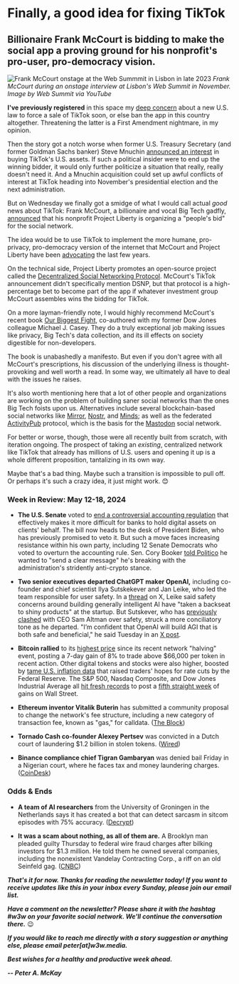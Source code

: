 # Finally, a good idea for fixing TikTok
## Billionaire Frank McCourt is bidding to make the social app a proving ground for his nonprofit's pro-user, pro-democracy vision.

![Frank McCourt onstage at the Web Summmit in Lisbon in late 2023](https://blog.pmckay.com/img/mccourt-websummit.jpg)
*Frank McCourt during an onstage interview at Lisbon's Web Summit in November. Image by Web Summit via YouTube*

**I've previously registered** in this space my [deep concern](https://medium.com/@peteramckay/congress-isnt-going-to-fix-web2-7b1818ea9fc0) about a new U.S. law to force a sale of TikTok soon, or else ban the app in this country altogether. Threatening the latter is a First Amendment nightmare, in my opinion.

Then the story got a notch worse when former U.S. Treasury Secretary (and former Goldman Sachs banker) Steve Mnuchin [announced an interest](https://www.msn.com/en-us/money/other/mnuchin-believes-tiktok-algorithm-could-be-rebuilt-if-he-buys-it/ar-BB1lZyWt) in buying TikTok's U.S. assets. If such a political insider were to end up the winning bidder, it would only further politicize a situation that really, really doesn't need it. And a Mnuchin acquisition could set up awful conflicts of interest at TikTok heading into November's presidential election and the next administration.  

But on Wednesday we finally got a smidge of what I would call actual *good* news about TikTok: Frank McCourt, a billionaire and vocal Big Tech gadfly, [announced](https://www.projectliberty.io/news/frank-mccourt-organizing-a-people-s-bid-to-acquire-tiktok) that his nonprofit Project Liberty is organizing a "people's bid" for the social network.

The idea would be to use TikTok to implement the more humane, pro-privacy, pro-democracy version of the internet that McCourt and Project Liberty have been [advocating](https://www.projectliberty.io/about) the last few years.

On the technical side, Project Liberty promotes an open-source project called the [Decentralized Social Networking Protocol](https://dsnp.org/). McCourt's TikTok announcement didn't specifically mention DSNP, but that protocol is a high-percentage bet to become part of the app if whatever investment group McCourt assembles wins the bidding for TikTok.

On a more layman-friendly note, I would highly recommend McCourt's recent book [Our Biggest Fight](https://ourbiggestfight.com/), co-authored with my former Dow Jones colleague Michael J. Casey. They do a truly exceptional job making issues like privacy, Big Tech's data collection, and its ill effects on society digestible for non-developers.

The book is unabashedly a manifesto. But even if you don't agree with all McCourt's prescriptions, his discussion of the underlying illness is thought-provoking and well worth a read. In some way, we ultimately all have to deal with the issues he raises.

It's also worth mentioning here that a lot of other people and organizations are working on the problem of building saner social networks than the ones Big Tech foists upon us. Alternatives include several blockchain-based social networks like [Mirror](https://mirror.xyz/), [Nostr](https://nostr.com/), and [Minds](https://www.minds.com/); as well as the federated [ActivityPub](https://activitypub.rocks/) protocol, which is the basis for the [Mastodon](https://joinmastodon.org/) social network.

For better or worse, though, those were all recently built from scratch, with iteration ongoing. The prospect of taking an *existing*, centralized network like TikTok that already has millions of U.S. users and opening it up is a whole different proposition, tantalizing in its own way.  

Maybe that's a bad thing. Maybe such a transition is impossible to pull off. Or perhaps it's such a crazy idea, it just might work. 😊

### Week in Review: May 12-18, 2024

- **The U.S. Senate** voted to [end a controversial accounting regulation](https://www.coindesk.com/policy/2024/05/16/us-senate-votes-to-kill-secs-crypto-accounting-policy-testing-bidens-veto-threat/) that effectively makes it more difficult for banks to hold digital assets on clients' behalf. The bill now heads to the desk of President Biden, who has previously promised to veto it. But such a move faces increasing resistance within his own party, including 12 Senate Democrats who voted to overturn the accounting rule. Sen. Cory Booker [told Politico](https://www.politico.com/news/2024/05/17/crypto-congress-democrats-00158630) he wanted to "send a clear message" he's breaking with the administration's stridently anti-crypto stance.

- **Two senior executives departed ChatGPT maker OpenAI,** including co-founder and chief scientist Ilya Sutskekever and Jan Leike, who led the team responsible for user safety. In a [thread](https://x.com/janleike/status/1791498174659715494) on X, Leike said safety concerns around building generally intelligent AI have "taken a backseat to shiny products" at the startup. But Sutskever, who has [previously clashed](https://www.msn.com/en-us/money/careersandeducation/openai-chief-scientist-ilya-sutskever-is-leaving-but-what-did-he-see/ar-BB1mq7Bt) with CEO Sam Altman over safety, struck a more conciliatory tone as he departed. "I’m confident that OpenAI will build AGI that is both safe and beneficial," he said Tuesday in an [X post](https://x.com/ilyasut/status/1790517455628198322).

- **Bitcoin rallied** to its [highest price](https://decrypt.co/231289/bitcoin-booming-highest-price-since-halving) since its recent network "halving" event, posting a 7-day gain of 8% to trade above $66,000 per token in recent action. Other digital tokens and stocks were also higher, boosted by [tame U.S. inflation data](https://www.coindesk.com/business/2024/05/15/us-cpi-softer-than-expected-at-03-in-april-bitcoin-rises-to-635k/) that raised traders' hopes for rate cuts by the Federal Reserve. The S&P 500, Nasdaq Composite, and Dow Jones Industrial Average all [hit fresh records](https://www.kitco.com/news/off-the-wire/2024-05-16/sp-500-nasdaq-extend-record-streak-renewed-rate-cut-hopes) to post a [fifth straight week](https://www.cnbc.com/2024/05/16/stock-market-today-live-updates.html) of gains on Wall Street.

- **Ethereum inventor Vitalik Buterin** has submitted a community proposal to change the network's fee structure, including a new category of transaction fee, known as "gas," for calldata. ([The Block](https://www.theblock.co/post/294274/vitalik-buterin-eip7706-ethereum-calldata-gas))

- **Tornado Cash co-founder Alexey Pertsev** was convicted in a Dutch court of laundering $1.2 billion in stolen tokens. ([Wired](https://www.wired.com/story/tornado-cash-developer-found-guilty-of-laundering-crypto/))

- **Binance compliance chief Tigran Gambaryan** was denied bail Friday in a Nigerian court, where he faces tax and money laundering charges. ([CoinDesk](https://www.coindesk.com/policy/2024/05/17/binance-exec-tigran-gambaryan-denied-bail-by-nigerian-court/))

### Odds & Ends

- **A team of AI researchers** from the University of Groningen in the Netherlands says it has created a bot that can detect sarcasm in sitcom episodes with 75% accuracy. ([Decrypt](https://decrypt.co/231125/sarcasm-detector-ai-trained-on-tv-research-paper))

- **It was a scam about nothing, as all of them are.** A Brooklyn man pleaded guilty Thursday to federal wire fraud charges after bilking investors for $1.3 million. He told them he owned several companies, including the nonexistent Vandelay Contracting Corp., a riff on an old Seinfeld gag. ([CNBC](https://www.cnbc.com/2024/05/17/new-york-crypto-personality-used-seinfeld-joke-in-fraud.html))

_**That's it for now. Thanks for reading the newsletter today! If you want to receive updates like this in your inbox every Sunday, please join our email list.**_

_**Have a comment on the newsletter? Please share it with the hashtag #w3w on your favorite social network. We'll continue the conversation there.**_ 😉

_**If you would like to reach me directly with a story suggestion or anything else, please email peter[at]w3w.media.**_

_**Best wishes for a healthy and productive week ahead.**_  

_**-- Peter A. McKay**_  
